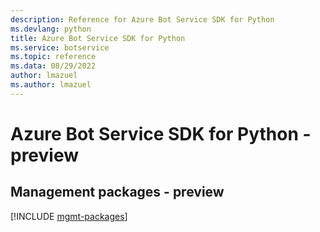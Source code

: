 ```yaml
---
description: Reference for Azure Bot Service SDK for Python
ms.devlang: python
title: Azure Bot Service SDK for Python
ms.service: botservice
ms.topic: reference
ms.data: 08/29/2022
author: lmazuel
ms.author: lmazuel
---
```

# Azure Bot Service SDK for Python - preview

## Management packages - preview
[!INCLUDE [mgmt-packages](bot-service-mgmt-index.md)]